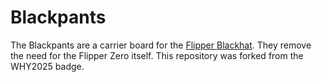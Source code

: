 # Blackpants
The Blackpants are a carrier board for the [Flipper Blackhat](https://github.com/o7-machinehum/flipper-blackhat). They remove the need for the Flipper Zero itself. This repository was forked from the WHY2025 badge.
